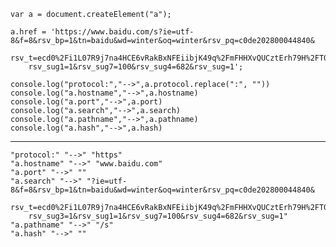     var a = document.createElement("a");
    
    a.href = 'https://www.baidu.com/s?ie=utf-8&f=8&rsv_bp=1&tn=baidu&wd=winter&oq=winter&rsv_pq=c0de202800044840&
        rsv_t=ecd0%2Fi1L07R9j7na4HCE6vRakBxNFEiibjK49q%2FmFHHXvQUCztErh79H%2FT0&rqlang=cn&rsv_enter=0&rsv_sug3=1&
        rsv_sug1=1&rsv_sug7=100&rsv_sug4=682&rsv_sug=1';
        
    console.log("protocol:","-->",a.protocol.replace(":", ""))
    console.log("a.hostname","-->",a.hostname)
    console.log("a.port","-->",a.port)
    console.log("a.search","-->",a.search)
    console.log("a.pathname","-->",a.pathname)
    console.log("a.hash","-->",a.hash)
    
- - -
    "protocol:" "-->" "https"
    "a.hostname" "-->" "www.baidu.com"
    "a.port" "-->" ""
    "a.search" "-->" "?ie=utf-8&f=8&rsv_bp=1&tn=baidu&wd=winter&oq=winter&rsv_pq=c0de202800044840&
        rsv_t=ecd0%2Fi1L07R9j7na4HCE6vRakBxNFEiibjK49q%2FmFHHXvQUCztErh79H%2FT0&rqlang=cn&rsv_enter=0&
        rsv_sug3=1&rsv_sug1=1&rsv_sug7=100&rsv_sug4=682&rsv_sug=1"
    "a.pathname" "-->" "/s"
    "a.hash" "-->" ""
